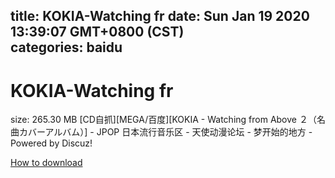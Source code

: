 
title: KOKIA-Watching fr
date: Sun Jan 19 2020 13:39:07 GMT+0800 (CST)    
categories: baidu
---

# KOKIA-Watching fr
size: 265.30 MB
 [CD自抓][MEGA/百度][KOKIA - Watching from Above ２（名曲カバーアルバム）] - JPOP 日本流行音乐区 - 天使动漫论坛 - 梦开始的地方 - Powered by Discuz!
 

[How to download](https://bpcam.bemobtrk.com/go/2ceec3aa-1ca2-46d6-b9ff-aaa5c184517c?jno=1607)